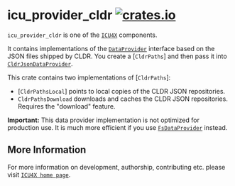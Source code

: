 # icu_provider_cldr [![crates.io](http://meritbadge.herokuapp.com/icu_provider_cldr)](https://crates.io/crates/icu_provider_cldr)

`icu_provider_cldr` is one of the [`ICU4X`] components.

It contains implementations of the [`DataProvider`] interface based on the JSON files
shipped by CLDR. You create a [`CldrPaths`] and then pass it into [`CldrJsonDataProvider`].

This crate contains two implementations of [`CldrPaths`]:

- [`CldrPathsLocal`] points to local copies of the CLDR JSON repositories.
- `CldrPathsDownload` downloads and caches the CLDR JSON repositories. Requires the
  "download" feature.

**Important:** This data provider implementation is not optimized for production use.
It is much more efficient if you use [`FsDataProvider`] instead.

[`ICU4X`]: ../icu/index.html
[`DataProvider`]: icu_provider::prelude::DataProvider
[`FsDataProvider`]: ../icu_provider_fs/struct.FsDataProvider.html
[`CldrJsonDataProvider`]: transform::CldrJsonDataProvider

## More Information

For more information on development, authorship, contributing etc. please visit [`ICU4X home page`](https://github.com/unicode-org/icu4x).
